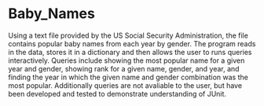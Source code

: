 # Baby_Names

Using a text file provided by the US Social Security Administration, the file contains popular baby names from each year by gender. The
program reads in the data, stores it in a dictionary and then allows the user to runs queries interactively. Queries include
showing the most popular name for a given year and gender, showing rank for a given name, gender, and year, and finding the year in which the given name and gender combination was the most popular. Additionally queries are not avaliable to the user, but have been developed and tested to demonstrate understanding of JUnit. 
